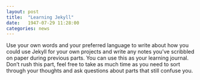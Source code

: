 ```yaml
---
layout: post
title:  "Learning Jekyll"
date:   1947-07-29 11:28:00
categories: news
---
```

Use your own words and your preferred language to write about how you could use Jekyll for your own projects and write any notes you’ve scribbled on paper during previous parts. You can use this as your learning journal. Don’t rush this part, feel free to take as much time as you need to sort through your thoughts and ask questions about parts that still confuse you.
